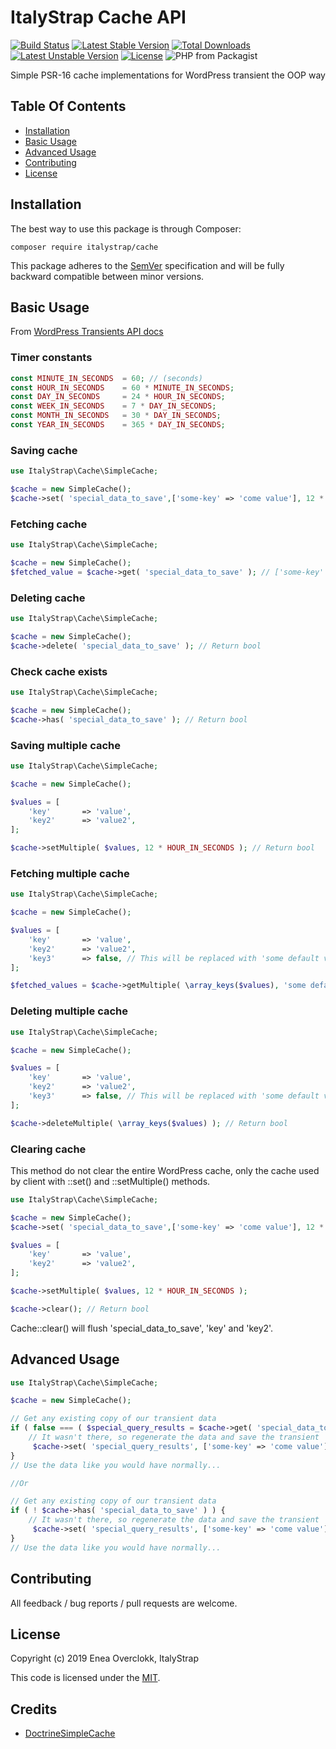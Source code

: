 # ItalyStrap Cache API

[![Build Status](https://travis-ci.org/ItalyStrap/cache.svg?branch=master)](https://travis-ci.org/ItalyStrap/cache)
[![Latest Stable Version](https://img.shields.io/packagist/v/italystrap/cache.svg)](https://packagist.org/packages/italystrap/cache)
[![Total Downloads](https://img.shields.io/packagist/dt/italystrap/cache.svg)](https://packagist.org/packages/italystrap/cache)
[![Latest Unstable Version](https://img.shields.io/packagist/vpre/italystrap/cache.svg)](https://packagist.org/packages/italystrap/cache)
[![License](https://img.shields.io/packagist/l/italystrap/cache.svg)](https://packagist.org/packages/italystrap/cache)
![PHP from Packagist](https://img.shields.io/packagist/php-v/italystrap/cache)

Simple PSR-16 cache implementations for WordPress transient the OOP way

## Table Of Contents

* [Installation](#installation)
* [Basic Usage](#basic-usage)
* [Advanced Usage](#advanced-usage)
* [Contributing](#contributing)
* [License](#license)

## Installation

The best way to use this package is through Composer:

```CMD
composer require italystrap/cache
```
This package adheres to the [SemVer](http://semver.org/) specification and will be fully backward compatible between minor versions.

## Basic Usage

From [WordPress Transients API docs](https://codex.wordpress.org/Transients_API)

### Timer constants

```php
const MINUTE_IN_SECONDS  = 60; // (seconds)
const HOUR_IN_SECONDS    = 60 * MINUTE_IN_SECONDS;
const DAY_IN_SECONDS     = 24 * HOUR_IN_SECONDS;
const WEEK_IN_SECONDS    = 7 * DAY_IN_SECONDS;
const MONTH_IN_SECONDS   = 30 * DAY_IN_SECONDS;
const YEAR_IN_SECONDS    = 365 * DAY_IN_SECONDS;
```

### Saving cache

```php
use ItalyStrap\Cache\SimpleCache;

$cache = new SimpleCache();
$cache->set( 'special_data_to_save',['some-key' => 'come value'], 12 * HOUR_IN_SECONDS ); // Return bool
```

### Fetching cache

```php
use ItalyStrap\Cache\SimpleCache;

$cache = new SimpleCache();
$fetched_value = $cache->get( 'special_data_to_save' ); // ['some-key' => 'come value']
```

### Deleting cache

```php
use ItalyStrap\Cache\SimpleCache;

$cache = new SimpleCache();
$cache->delete( 'special_data_to_save' ); // Return bool
```

### Check cache exists

```php
use ItalyStrap\Cache\SimpleCache;

$cache = new SimpleCache();
$cache->has( 'special_data_to_save' ); // Return bool
```

### Saving multiple cache

```php
use ItalyStrap\Cache\SimpleCache;

$cache = new SimpleCache();

$values = [
    'key'       => 'value',
    'key2'      => 'value2',
];

$cache->setMultiple( $values, 12 * HOUR_IN_SECONDS ); // Return bool
```

### Fetching multiple cache

```php
use ItalyStrap\Cache\SimpleCache;

$cache = new SimpleCache();

$values = [
    'key'       => 'value',
    'key2'      => 'value2',
    'key3'      => false, // This will be replaced with 'some default value'
];

$fetched_values = $cache->getMultiple( \array_keys($values), 'some default value' ); // Return values
```

### Deleting multiple cache

```php
use ItalyStrap\Cache\SimpleCache;

$cache = new SimpleCache();

$values = [
    'key'       => 'value',
    'key2'      => 'value2',
    'key3'      => false, // This will be replaced with 'some default value'
];

$cache->deleteMultiple( \array_keys($values) ); // Return bool
```

### Clearing cache

This method do not clear the entire WordPress cache, only the cache used by client with
::set() and ::setMultiple() methods.

```php
use ItalyStrap\Cache\SimpleCache;

$cache = new SimpleCache();
$cache->set( 'special_data_to_save',['some-key' => 'come value'], 12 * HOUR_IN_SECONDS );

$values = [
    'key'       => 'value',
    'key2'      => 'value2',
];

$cache->setMultiple( $values, 12 * HOUR_IN_SECONDS );

$cache->clear(); // Return bool
```

Cache::clear() will flush 'special_data_to_save', 'key' and 'key2'.

## Advanced Usage

```php
use ItalyStrap\Cache\SimpleCache;

$cache = new SimpleCache();

// Get any existing copy of our transient data
if ( false === ( $special_query_results = $cache->get( 'special_data_to_save' ) ) ) {
    // It wasn't there, so regenerate the data and save the transient
     $cache->set( 'special_query_results', ['some-key' => 'come value'], 12 * HOUR_IN_SECONDS );
}
// Use the data like you would have normally...

//Or

// Get any existing copy of our transient data
if ( ! $cache->has( 'special_data_to_save' ) ) {
    // It wasn't there, so regenerate the data and save the transient
     $cache->set( 'special_query_results', ['some-key' => 'come value'], 12 * HOUR_IN_SECONDS );
}
// Use the data like you would have normally...
```

## Contributing

All feedback / bug reports / pull requests are welcome.

## License

Copyright (c) 2019 Enea Overclokk, ItalyStrap

This code is licensed under the [MIT](LICENSE).

## Credits

* [DoctrineSimpleCache](https://github.com/Roave/DoctrineSimpleCache)
